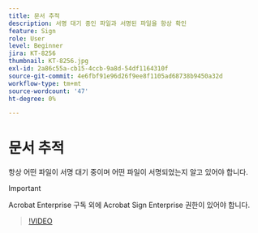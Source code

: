 ```yaml
---
title: 문서 추적
description: 서명 대기 중인 파일과 서명된 파일을 항상 확인
feature: Sign
role: User
level: Beginner
jira: KT-8256
thumbnail: KT-8256.jpg
exl-id: 2a86c55a-cb15-4ccb-9a8d-54df1164310f
source-git-commit: 4e6fbf91e96d26f9ee8f1105ad68738b9450a32d
workflow-type: tm+mt
source-wordcount: '47'
ht-degree: 0%

---
```


# 문서 추적

항상 어떤 파일이 서명 대기 중이며 어떤 파일이 서명되었는지 알고 있어야 합니다.

>[!IMPORTANT]
>
>Acrobat Enterprise 구독 외에 Acrobat Sign Enterprise 권한이 있어야 합니다.

>[!VIDEO](https://video.tv.adobe.com/v/338492?quality=12&learn=on&hidetitle=true)
